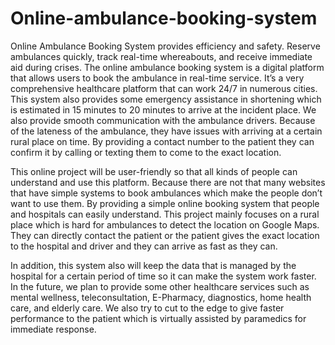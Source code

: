 # Online-ambulance-booking-system
Online Ambulance Booking System provides efficiency and safety. Reserve ambulances quickly, track real-time whereabouts, and receive immediate aid during crises.
The online ambulance booking system is a digital platform that allows users to book the ambulance in real-time service. It’s a very comprehensive healthcare platform that can work 24/7 in numerous cities. This system also provides some emergency assistance in shortening which is estimated in 15 minutes to 20 minutes to arrive at the incident place. We also provide smooth communication with the ambulance drivers. Because of the lateness of the ambulance, they have issues with arriving at a certain rural place on time. By providing a contact number to the patient they can confirm it by calling or texting them to come to the exact location. 

This online project will be user-friendly so that all kinds of people can understand and use this platform. Because there are not that many websites that have simple systems to book ambulances which make the people don’t want to use them. By providing a simple online booking system that people and hospitals can easily understand. This project mainly focuses on a rural place which is hard for ambulances to detect the location on Google Maps. They can directly contact the patient or the patient gives the exact location to the hospital and driver and they can arrive as fast as they can. 

In addition, this system also will keep the data that is managed by the hospital for a certain period of time so it can make the system work faster. In the future, we plan to provide some other healthcare services such as mental wellness, teleconsultation, E-Pharmacy, diagnostics, home health care, and elderly care. We also try to cut to the edge to give faster performance to the patient which is virtually assisted by paramedics for immediate response. 
